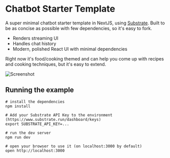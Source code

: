 # Chatbot Starter Template

A super minimal chatbot starter template in NextJS, using [Substrate](https://substrate.run). Built to be as concise as possible with few dependencies, so it's easy to fork.
- Renders streaming UI
- Handles chat history
- Modern, polished React UI with minimal dependencies

Right now it's food/cooking themed and can help you come up with recipes and cooking techniques, but it's easy to extend.

![Screenshot](/screenshot.gif)


## Running the example

```
# install the dependencies
npm install

# Add your Substrate API Key to the environment (https://www.substrate.run/dashboard/keys)
export SUBSTRATE_API_KEY=...

# run the dev server
npm run dev

# open your browser to use it (on localhost:3000 by default)
open http://localhost:3000
```
